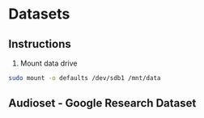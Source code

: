 # Datasets

## Instructions

1. Mount data drive

```sh
sudo mount -o defaults /dev/sdb1 /mnt/data
```

## Audioset - Google Research Dataset
